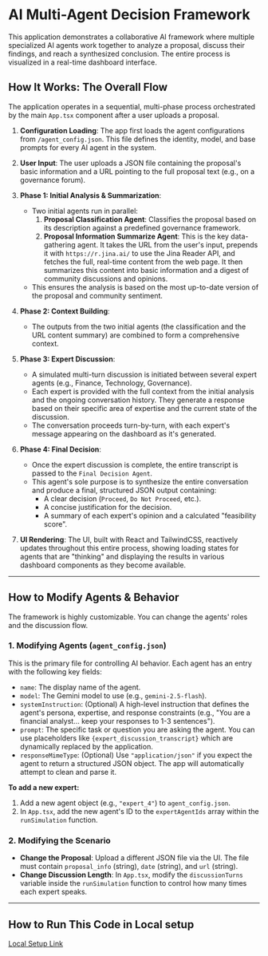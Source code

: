 # AI Multi-Agent Decision Framework

This application demonstrates a collaborative AI framework where multiple specialized AI agents work together to analyze a proposal, discuss their findings, and reach a synthesized conclusion. The entire process is visualized in a real-time dashboard interface.

## How It Works: The Overall Flow

The application operates in a sequential, multi-phase process orchestrated by the main `App.tsx` component after a user uploads a proposal.

1.  **Configuration Loading**: The app first loads the agent configurations from `/agent_config.json`. This file defines the identity, model, and base prompts for every AI agent in the system.

2.  **User Input**: The user uploads a JSON file containing the proposal's basic information and a URL pointing to the full proposal text (e.g., on a governance forum).

3.  **Phase 1: Initial Analysis & Summarization**:
    *   Two initial agents run in parallel:
        1.  **Proposal Classification Agent**: Classifies the proposal based on its description against a predefined governance framework.
        2.  **Proposal Information Summarize Agent**: This is the key data-gathering agent. It takes the URL from the user's input, prepends it with `https://r.jina.ai/` to use the Jina Reader API, and fetches the full, real-time content from the web page. It then summarizes this content into basic information and a digest of community discussions and opinions.
    *   This ensures the analysis is based on the most up-to-date version of the proposal and community sentiment.

4.  **Phase 2: Context Building**:
    *   The outputs from the two initial agents (the classification and the URL content summary) are combined to form a comprehensive context.

5.  **Phase 3: Expert Discussion**:
    *   A simulated multi-turn discussion is initiated between several expert agents (e.g., Finance, Technology, Governance).
    *   Each expert is provided with the full context from the initial analysis and the ongoing conversation history. They generate a response based on their specific area of expertise and the current state of the discussion.
    *   The conversation proceeds turn-by-turn, with each expert's message appearing on the dashboard as it's generated.

6.  **Phase 4: Final Decision**:
    *   Once the expert discussion is complete, the entire transcript is passed to the `Final Decision Agent`.
    *   This agent's sole purpose is to synthesize the entire conversation and produce a final, structured JSON output containing:
        *   A clear decision (`Proceed`, `Do Not Proceed`, etc.).
        *   A concise justification for the decision.
        *   A summary of each expert's opinion and a calculated "feasibility score".

7.  **UI Rendering**: The UI, built with React and TailwindCSS, reactively updates throughout this entire process, showing loading states for agents that are "thinking" and displaying the results in various dashboard components as they become available.

---

## How to Modify Agents & Behavior

The framework is highly customizable. You can change the agents' roles and the discussion flow.

### 1. Modifying Agents (`agent_config.json`)

This is the primary file for controlling AI behavior. Each agent has an entry with the following key fields:

*   `name`: The display name of the agent.
*   `model`: The Gemini model to use (e.g., `gemini-2.5-flash`).
*   `systemInstruction`: (Optional) A high-level instruction that defines the agent's persona, expertise, and response constraints (e.g., "You are a financial analyst... keep your responses to 1-3 sentences").
*   `prompt`: The specific task or question you are asking the agent. You can use placeholders like `{expert_discussion_transcript}` which are dynamically replaced by the application.
*   `responseMimeType`: (Optional) Use `"application/json"` if you expect the agent to return a structured JSON object. The app will automatically attempt to clean and parse it.

**To add a new expert:**
1.  Add a new agent object (e.g., `"expert_4"`) to `agent_config.json`.
2.  In `App.tsx`, add the new agent's ID to the `expertAgentIds` array within the `runSimulation` function.

### 2. Modifying the Scenario

*   **Change the Proposal**: Upload a different JSON file via the UI. The file must contain `proposal_info` (string), `date` (string), and `url` (string).
*   **Change Discussion Length**: In `App.tsx`, modify the `discussionTurns` variable inside the `runSimulation` function to control how many times each expert speaks.

---

## How to Run This Code in Local setup

[Local Setup Link](https://github.com/IterateFast-Labs/OP_multi_agent_framework/blob/main/LOCAL_SETUP.md)
